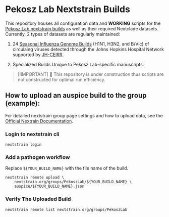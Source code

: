 # Pekosz Lab Nextstrain Builds

This repository houses all configuration data and **WORKING** scripts for the [Pekosz Lab nextstrain builds](https://nextstrain.org/groups/PekoszLab) as well as their required Nextclade datasets. Currently, 2 types of datasets are regularly maintained: 

1. 24 [Seasonal Influenza Genome Builds](seasonal-flu/) (H1N1, H3N2, and B/Vic) of circulaing viruses detected through the Johns Hopkins Hospital Network supported by [JH-CEIRR](https://www.ceirr-network.org/centers/jh-ceirr).

2. Specialized Builds Unique to Pekosz Lab-specific manuscripts.

> [!IMPORTANT] 🚧
> This repository is under construction thus scripts are not constructed for optimal run efficiency.

## How to upload an auspice build to the group (example): 

For detailed nextstrain group page settings and how to upload data, see the [Official Nextrain Documentation](https://docs.nextstrain.org/en/latest/guides/share/groups/index.html). 

### Login to nextstrain cli

```shell 
nextstrain login
```
### Add a pathogen workflow 

Replace `${YOUR_BUILD_NAME}` with the file name of the build. 

```shell
nextstrain remote upload \
    nextstrain.org/groups/PekoszLab/${YOUR_BUILD_NAME} \
    auspice/${YOUR_BUILD_NAME}.json
```

### Verify The Uploaded Build 

```shell
nextstrain remote list nextstrain.org/groups/PekoszLab
```
